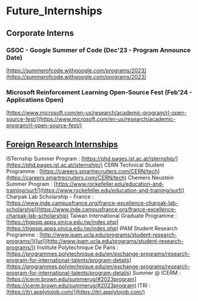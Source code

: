 # Future_Internships

## Corporate Interns
### GSOC - Google Summer of Code (Dec'23 - Program Announce Date)
[https://summerofcode.withgoogle.com/programs/2023](https://summerofcode.withgoogle.com/programs/2023)

### Microsoft Reinforcement Learning Open-Source Fest (Feb'24 - Applications Open)
[https://www.microsoft.com/en-us/research/academic-program/rl-open-source-fest/](https://www.microsoft.com/en-us/research/academic-program/rl-open-source-fest/)

## [Foreign Research Internships](https://www.youtube.com/watch?v=NL57px-6iR8)
ISTernship Summer Program : [https://phd.pages.ist.ac.at/isternship/](https://phd.pages.ist.ac.at/isternship/)
CERN Technical Student Programme : [https://careers.smartrecruiters.com/CERN/tech](https://careers.smartrecruiters.com/CERN/tech)
Chemers Neustein Summer Program : [https://www.rockefeller.edu/education-and-training/surf/](https://www.rockefeller.edu/education-and-training/surf/)
Charpak Lab Scholarship - France : [https://www.inde.campusfrance.org/france-excellence-charpak-lab-scholarship](https://www.inde.campusfrance.org/france-excellence-charpak-lab-scholarship)
Taiwan International Graduate Programme : [https://tigpsip.apps.sinica.edu.tw/index.php](https://tigpsip.apps.sinica.edu.tw/index.php)
IPAM Student Research Programme : [http://www.ipam.ucla.edu/programs/student-research-programs/]([url](http://www.ipam.ucla.edu/programs/student-research-programs/))
Institute Polytechnique De Paris : [https://programmes.polytechnique.edu/en/exchange-programs/research-program-for-international-talents/program-details](https://programmes.polytechnique.edu/en/exchange-programs/research-program-for-international-talents/program-details)
Summer @ ICERM : [https://icerm.brown.edu/summerug/#2023program](https://icerm.brown.edu/summerug/#2023program)
ITRI : [https://itri.applytojob.com/](https://itri.applytojob.com/)
